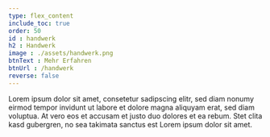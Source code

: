 ```yaml
---
type: flex_content
include_toc: true
order: 50
id : handwerk
h2 : Handwerk
image : ./assets/handwerk.png
btnText : Mehr Erfahren
btnUrl : /handwerk
reverse: false
---
```


Lorem ipsum dolor sit amet, consetetur sadipscing elitr, sed diam nonumy eirmod tempor invidunt ut labore et dolore magna aliquyam erat, sed diam voluptua. At vero eos et accusam et justo duo dolores et ea rebum. Stet clita kasd gubergren, no sea takimata sanctus est Lorem ipsum dolor sit amet. 